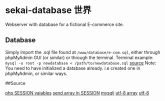# sekai-database 世界
Webserver with database for a fictional E-commerce site. 

## Database
Simply import the .sql file found at `/www/database/e-com.sql`, either through phpMyAdmin GUI (or similar) or through the terminal.
Terminal example: `mysql -u root -p newdatabase < /path/to/newdatabase.sql` [source](https://www.digitalocean.com/community/tutorials/how-to-migrate-a-mysql-database-between-two-servers)
Note: You need to have initialized a database already. i.e created one in phpMyAdmin, or similar ways.

##Source

[php SESSION vaiables](https://www.w3schools.com/php/php_sessions.asp)
[send array in SESSION](https://web.archive.org/web/20080707052007/http://www.phpriot.com/articles/intro-php-sessions/7)
[mysqli](https://www.php.net/manual/en/book.mysqli.php)
[utf-8 array](https://stackoverflow.com/questions/16688179/how-to-convert-php-array-to-utf8)
[utf-8](https://www.w3schools.com/php/func_mysqli_set_charset.asp)
